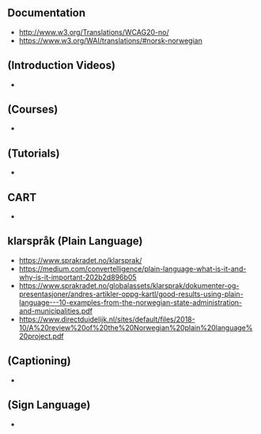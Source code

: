 ## Documentation
* http://www.w3.org/Translations/WCAG20-no/
* https://www.w3.org/WAI/translations/#norsk-norwegian

## (Introduction Videos)
* 

## (Courses)
*

## (Tutorials)
*

## CART
*

## klarspråk (Plain Language)
* https://www.sprakradet.no/klarsprak/
* https://medium.com/convertelligence/plain-language-what-is-it-and-why-is-it-important-202b2d896b05
* https://www.sprakradet.no/globalassets/klarsprak/dokumenter-og-presentasjoner/andres-artikler-oppg-kartl/good-results-using-plain-language---10-examples-from-the-norwegian-state-administration-and-municipalities.pdf
* https://www.directduidelijk.nl/sites/default/files/2018-10/A%20review%20of%20the%20Norwegian%20plain%20language%20project.pdf

## (Captioning)
*

## (Sign Language)
*
